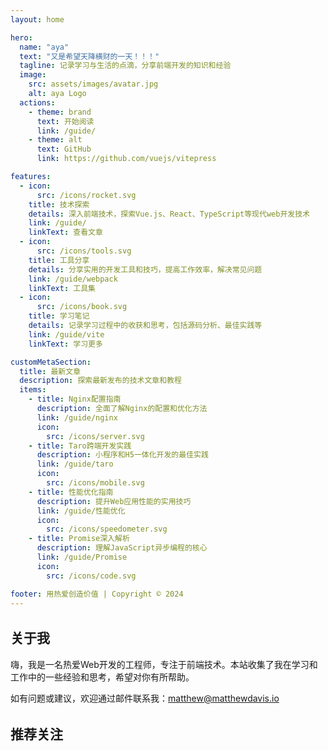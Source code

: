 ```yaml
---
layout: home

hero:
  name: "aya"
  text: "又是希望天降横财的一天！！！"
  tagline: 记录学习与生活的点滴，分享前端开发的知识和经验
  image:
    src: assets/images/avatar.jpg
    alt: aya Logo
  actions:
    - theme: brand
      text: 开始阅读
      link: /guide/
    - theme: alt
      text: GitHub
      link: https://github.com/vuejs/vitepress

features:
  - icon: 
      src: /icons/rocket.svg
    title: 技术探索
    details: 深入前端技术，探索Vue.js、React、TypeScript等现代web开发技术
    link: /guide/
    linkText: 查看文章
  - icon: 
      src: /icons/tools.svg
    title: 工具分享
    details: 分享实用的开发工具和技巧，提高工作效率，解决常见问题
    link: /guide/webpack
    linkText: 工具集
  - icon: 
      src: /icons/book.svg
    title: 学习笔记
    details: 记录学习过程中的收获和思考，包括源码分析、最佳实践等
    link: /guide/vite
    linkText: 学习更多

customMetaSection:
  title: 最新文章
  description: 探索最新发布的技术文章和教程
  items:
    - title: Nginx配置指南
      description: 全面了解Nginx的配置和优化方法
      link: /guide/nginx
      icon: 
        src: /icons/server.svg
    - title: Taro跨端开发实践
      description: 小程序和H5一体化开发的最佳实践
      link: /guide/taro
      icon: 
        src: /icons/mobile.svg
    - title: 性能优化指南
      description: 提升Web应用性能的实用技巧
      link: /guide/性能优化
      icon: 
        src: /icons/speedometer.svg
    - title: Promise深入解析
      description: 理解JavaScript异步编程的核心
      link: /guide/Promise
      icon: 
        src: /icons/code.svg

footer: 用热爱创造价值 | Copyright © 2024
---
```


<script setup>
import { VPTeamMembers } from 'vitepress/theme'

const members = [
  {
    avatar: 'https://avatars.githubusercontent.com/u/499550?v=4',
    name: 'Evan You',
    title: 'Vue.js & Vite Creator',
    links: [
      { icon: 'github', link: 'https://github.com/yyx990803' },
      { icon: 'twitter', link: 'https://twitter.com/youyuxi' }
    ]
  },
  {
    avatar: 'https://avatars.githubusercontent.com/u/11247099?v=4',
    name: 'Antony Fu',
    title: 'VueUse Creator',
    links: [
      { icon: 'github', link: 'https://github.com/antfu' },
      { icon: 'twitter', link: 'https://twitter.com/antfu7' }
    ]
  }
]
</script>

<div class="vp-doc" style="margin-top: 2rem;">
  <h2 id="关于我" tabindex="-1">关于我</h2>
  <p>嗨，我是一名热爱Web开发的工程师，专注于前端技术。本站收集了我在学习和工作中的一些经验和思考，希望对你有所帮助。</p>
  <p>如有问题或建议，欢迎通过邮件联系我：<a href="mailto:matthew@matthewdavis.io">matthew@matthewdavis.io</a></p>
</div>

<div class="vp-doc" style="margin-top: 2rem; margin-bottom: 2rem;">
  <h2 id="推荐关注" tabindex="-1">推荐关注</h2>
  <VPTeamMembers size="small" :members="members" />
</div>

